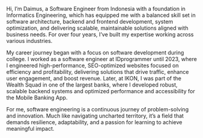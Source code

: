 Hi, I’m Daimus, a Software Engineer from Indonesia with a foundation in Informatics Engineering, which has equipped me with a balanced skill set in software architecture, backend and frontend development, system optimization, and delivering scalable, maintainable solutions aligned with business needs. For over four years, I’ve built my expertise working across various industries.  

My career journey began with a focus on software development during college. I worked as a software engineer at IDprogrammer until 2023, where I engineered high-performance, SEO-optimized websites focused on efficiency and profitability, delivering solutions that drive traffic, enhance user engagement, and boost revenue. Later, at IKON, I was part of the Wealth Squad in one of the largest banks, where I developed robust, scalable backend systems and optimized performance and accessibility for the Mobile Banking App.  

For me, software engineering is a continuous journey of problem-solving and innovation. Much like navigating uncharted territory, it’s a field that demands resilience, adaptability, and a passion for learning to achieve meaningful impact.
